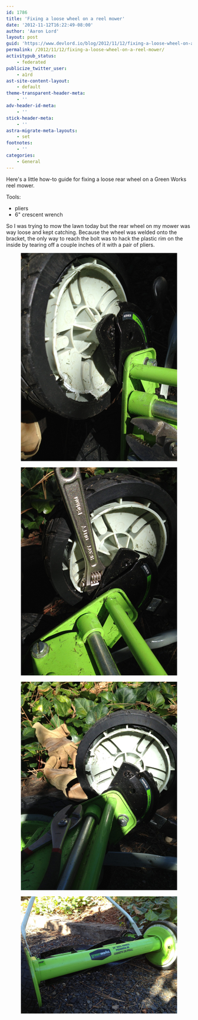 ```yaml
---
id: 1786
title: 'Fixing a loose wheel on a reel mower'
date: '2012-11-12T16:22:49-08:00'
author: 'Aaron Lord'
layout: post
guid: 'https://www.devlord.io/blog/2012/11/12/fixing-a-loose-wheel-on-a-reel-mower/'
permalink: /2012/11/12/fixing-a-loose-wheel-on-a-reel-mower/
activitypub_status:
    - federated
publicize_twitter_user:
    - a1rd
ast-site-content-layout:
    - default
theme-transparent-header-meta:
    - ''
adv-header-id-meta:
    - ''
stick-header-meta:
    - ''
astra-migrate-meta-layouts:
    - set
footnotes:
    - ''
categories:
    - General
---
```


<!-- wp:paragraph -->
<p>Here's a little how-to guide for fixing a loose rear wheel on a Green Works reel mower.</p>
<!-- /wp:paragraph -->

<!-- wp:paragraph -->
<p>Tools:</p>
<!-- /wp:paragraph -->

<!-- wp:list -->
<ul><!-- wp:list-item -->
<li>pliers</li>
<!-- /wp:list-item -->

<!-- wp:list-item -->
<li>6" crescent wrench</li>
<!-- /wp:list-item --></ul>
<!-- /wp:list -->

<!-- wp:paragraph -->
<p>So I was trying to mow the lawn today but the rear wheel on my mower was way loose and kept catching. Because the wheel was welded onto the bracket, the only way to reach the bolt was to hack the plastic rim on the inside by tearing off a couple inches of it with a pair of pliers.</p>
<!-- /wp:paragraph -->

<!-- wp:image {"linkDestination":"custom"} -->
<figure class="wp-block-image"><a href="/wp-content/uploads/2012/11/20121112-161832.jpg"><img src="/wp-content/uploads/2012/11/20121112-161832.jpg" alt="20121112-161832.jpg"/></a></figure>
<!-- /wp:image -->

<!-- wp:image {"linkDestination":"custom"} -->
<figure class="wp-block-image"><a href="/wp-content/uploads/2012/11/20121112-161853-scaled-1.jpg"><img src="/wp-content/uploads/2012/11/20121112-161853-scaled-1.jpg" alt="20121112-161853.jpg"/></a></figure>
<!-- /wp:image -->

<!-- wp:image {"linkDestination":"custom"} -->
<figure class="wp-block-image"><a href="/wp-content/uploads/2012/11/20121112-161803-scaled-1.jpg"><img src="/wp-content/uploads/2012/11/20121112-161803-scaled-1.jpg" alt="20121112-161803.jpg"/></a></figure>
<!-- /wp:image -->

<!-- wp:image {"linkDestination":"custom"} -->
<figure class="wp-block-image"><a href="/wp-content/uploads/2012/11/20121112-161906-scaled-1.jpg"><img src="/wp-content/uploads/2012/11/20121112-161906-scaled-1.jpg" alt="20121112-161906.jpg"/></a></figure>
<!-- /wp:image -->